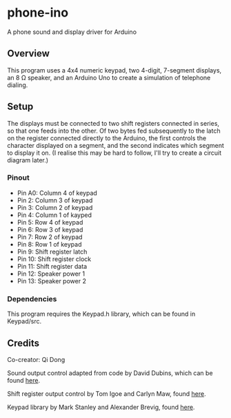 # phone-ino
A phone sound and display driver for Arduino
## Overview
This program uses a 4x4 numeric keypad, two 4-digit, 7-segment displays, an 8 Ω speaker, and an Arduino Uno to create a simulation of telephone dialing.
## Setup
The displays must be connected to two shift registers connected in series, so that one feeds into the other.
Of two bytes fed subsequently to the latch on the register connected directly to the Arduino, the first controls the character displayed on a segment, and the second indicates which segment to display it on.
(I realise this may be hard to follow, I'll try to create a circuit diagram later.)
### Pinout
* Pin A0: Column 4 of keypad
* Pin 2: Column 3 of keypad
* Pin 3: Column 2 of keypad
* Pin 4: Column 1 of kayped
* Pin 5: Row 4 of keypad
* Pin 6: Row 3 of keypad
* Pin 7: Row 2 of keypad
* Pin 8: Row 1 of keypad
* Pin 9: Shift register latch
* Pin 10: Shift register clock
* Pin 11: Shift register data
* Pin 12: Speaker power 1
* Pin 13: Speaker power 2
### Dependencies
This program requires the Keypad.h library, which can be found in Keypad/src.
## Credits
Co-creator: Qi Dong

Sound output control adapted from code by David Dubins, which can be found [here](https://playground.arduino.cc/Main/DTMF "Arduino Playground - DTMF").

Shift register output control by Tom Igoe and Carlyn Maw, found [here](https://www.arduino.cc/en/Tutorial/ShftOut21 "Arduino - ShftOut21").

Keypad library by Mark Stanley and Alexander Brevig, found [here](https://playground.arduino.cc/Code/Keypad "Arduino Playground - Keypad Library").
